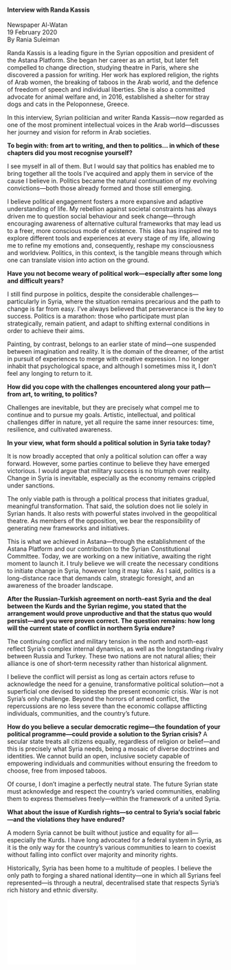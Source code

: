 <h4>Interview with Randa Kassis</h4>

Newspaper Al-Watan  
19 February 2020  
By Rania Suleiman  

Randa Kassis is a leading figure in the Syrian opposition and president of the Astana Platform. She began her career as an artist, but later felt compelled to change direction, studying theatre in Paris, where she discovered a passion for writing. Her work has explored religion, the rights of Arab women, the breaking of taboos in the Arab world, and the defence of freedom of speech and individual liberties. She is also a committed advocate for animal welfare and, in 2016, established a shelter for stray dogs and cats in the Peloponnese, Greece.

In this interview, Syrian politician and writer Randa Kassis—now regarded as one of the most prominent intellectual voices in the Arab world—discusses her journey and vision for reform in Arab societies.

<b>To begin with: from art to writing, and then to politics… in which of these chapters did you most recognise yourself?</b>

I see myself in all of them. But I would say that politics has enabled me to bring together all the tools I’ve acquired and apply them in service of the cause I believe in. Politics became the natural continuation of my evolving convictions—both those already formed and those still emerging.

I believe political engagement fosters a more expansive and adaptive understanding of life. My rebellion against societal constraints has always driven me to question social behaviour and seek change—through encouraging awareness of alternative cultural frameworks that may lead us to a freer, more conscious mode of existence. This idea has inspired me to explore different tools and experiences at every stage of my life, allowing me to refine my emotions and, consequently, reshape my consciousness and worldview. Politics, in this context, is the tangible means through which one can translate vision into action on the ground.

<b>Have you not become weary of political work—especially after some long and difficult years?</b>

I still find purpose in politics, despite the considerable challenges—particularly in Syria, where the situation remains precarious and the path to change is far from easy. I’ve always believed that perseverance is the key to success. Politics is a marathon: those who participate must plan strategically, remain patient, and adapt to shifting external conditions in order to achieve their aims.

Painting, by contrast, belongs to an earlier state of mind—one suspended between imagination and reality. It is the domain of the dreamer, of the artist in pursuit of experiences to merge with creative expression. I no longer inhabit that psychological space, and although I sometimes miss it, I don’t feel any longing to return to it.

<b>How did you cope with the challenges encountered along your path—from art, to writing, to politics?</b>

Challenges are inevitable, but they are precisely what compel me to continue and to pursue my goals. Artistic, intellectual, and political challenges differ in nature, yet all require the same inner resources: time, resilience, and cultivated awareness.

<b>In your view, what form should a political solution in Syria take today?</b>

It is now broadly accepted that only a political solution can offer a way forward. However, some parties continue to believe they have emerged victorious. I would argue that military success is no triumph over reality. Change in Syria is inevitable, especially as the economy remains crippled under sanctions.

The only viable path is through a political process that initiates gradual, meaningful transformation. That said, the solution does not lie solely in Syrian hands. It also rests with powerful states involved in the geopolitical theatre. As members of the opposition, we bear the responsibility of generating new frameworks and initiatives.

This is what we achieved in Astana—through the establishment of the Astana Platform and our contribution to the Syrian Constitutional Committee. 
Today, we are working on a new initiative, awaiting the right moment to launch it. I truly believe we will create the necessary conditions to initiate change in Syria, however long it may take. As I said, politics is a long-distance race that demands calm, strategic foresight, and an awareness of the broader landscape.

<b>After the Russian-Turkish agreement on north-east Syria and the deal between the Kurds and the Syrian regime, you stated that the arrangement would prove unproductive and that the status quo would persist—and you were proven correct. The question remains: how long will the current state of conflict in northern Syria endure?</b>

The continuing conflict and military tension in the north and north-east reflect Syria’s complex internal dynamics, as well as the longstanding rivalry between Russia and Turkey. These two nations are not natural allies; their alliance is one of short-term necessity rather than historical alignment.

I believe the conflict will persist as long as certain actors refuse to acknowledge the need for a genuine, transformative political solution—not a superficial one devised to sidestep the present economic crisis. War is not Syria’s only challenge. Beyond the horrors of armed conflict, the repercussions are no less severe than the economic collapse afflicting individuals, communities, and the country’s future.

<b>How do you believe a secular democratic regime—the foundation of your political programme—could provide a solution to the Syrian crisis?</b>
A secular state treats all citizens equally, regardless of religion or belief—and this is precisely what Syria needs, being a mosaic of diverse doctrines and identities. We cannot build an open, inclusive society capable of empowering individuals and communities without ensuring the freedom to choose, free from imposed taboos.

Of course, I don’t imagine a perfectly neutral state. The future Syrian state must acknowledge and respect the country’s varied communities, enabling them to express themselves freely—within the framework of a united Syria.

<b>What about the issue of Kurdish rights—so central to Syria’s social fabric—and the violations they have endured?</b>

A modern Syria cannot be built without justice and equality for all—especially the Kurds. I have long advocated for a federal system in Syria, as it is the only way for the country’s various communities to learn to coexist without falling into conflict over majority and minority rights.

Historically, Syria has been home to a multitude of peoples. I believe the only path to forging a shared national identity—one in which all Syrians feel represented—is through a neutral, decentralised state that respects Syria’s rich history and ethnic diversity.

![](2.pdf)
<p></p>
